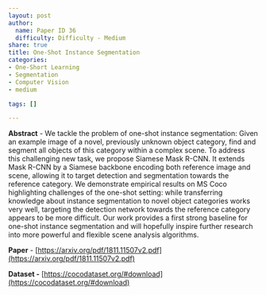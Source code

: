 ```yaml
---
layout: post
author:
  name: Paper ID 36
  difficulty: Difficulty - Medium
share: true
title: One-Shot Instance Segmentation
categories:
- One-Short Learning
- Segmentation
- Computer Vision
- medium

tags: []

---
```

**Abstract** - We tackle the problem of one-shot instance segmentation: Given an example image of a novel, previously unknown object category, find and segment all objects of this category within a complex scene. To address this challenging new task, we propose Siamese Mask R-CNN. It extends Mask R-CNN by a Siamese backbone encoding both reference image and scene, allowing it to target detection and segmentation towards the reference category. We demonstrate empirical results on MS Coco highlighting challenges of the one-shot setting: while transferring knowledge about instance segmentation to novel object categories works very well, targeting the detection network towards the reference category appears to be more difficult. Our work provides a first strong baseline for one-shot instance segmentation and will hopefully inspire further research into more powerful and flexible scene analysis algorithms.

**Paper** - [https://arxiv.org/pdf/1811.11507v2.pdf](https://arxiv.org/pdf/1811.11507v2.pdf)

**Dataset -** [https://cocodataset.org/#download](https://cocodataset.org/#download)
    